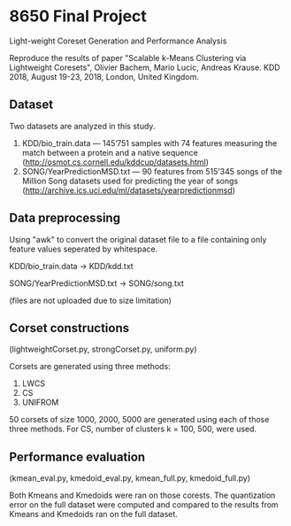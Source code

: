# 8650 Final Project
Light-weight Coreset Generation and Performance Analysis

Reproduce the results of paper "Scalable k-Means Clustering via Lightweight Coresets", Olivier Bachem, Mario Lucic, Andreas Krause. KDD 2018, August 19-23, 2018, London, United Kingdom.

## Dataset

Two datasets are analyzed in this study.
1) KDD/bio\_train.data — 145’751 samples with 74 features measuring the match between a protein and a native sequence (http://osmot.cs.cornell.edu/kddcup/datasets.html)
2) SONG/YearPredictionMSD.txt — 90 features from 515’345 songs of the Million Song datasets used for predicting the year of songs (http://archive.ics.uci.edu/ml/datasets/yearpredictionmsd)

## Data preprocessing

Using "awk" to convert the original dataset file to a file containing only feature values seperated by whitespace.

KDD/bio\_train.data -> KDD/kdd.txt

SONG/YearPredictionMSD.txt -> SONG/song.txt

(files are not uploaded due to size limitation)

## Corset constructions
(lightweightCorset.py, strongCorset.py, uniform.py)

Corsets are generated using three methods:
1) LWCS 
2) CS
3) UNIFROM

50 corsets of size 1000, 2000, 5000 are generated using each of those three methods. For CS, number of clusters k = 100, 500, were used.

## Performance evaluation
(kmean\_eval.py, kmedoid\_eval.py, kmean\_full.py, kmedoid\_full.py)

Both Kmeans and Kmedoids were ran on those corests. The quantization error on the full dataset were computed and compared to the results from Kmeans and Kmedoids ran on the full dataset.
